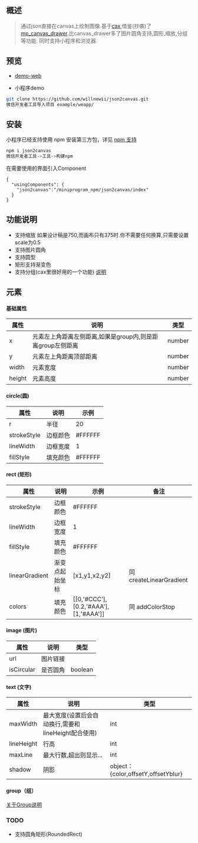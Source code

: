 ## 概述

> 通过json直接在canvas上绘制图像.基于[cax](https://github.com/dntzhang/cax),借鉴(抄袭)了[mp_canvas_drawer](https://github.com/kuckboy1994/mp_canvas_drawer).比canvas_drawer多了图片圆角支持,圆形,缩放,分组等功能. 同时支持小程序和浏览器.

## 预览
- [demo-web](http://blog.mayday5.me/test1/example/web/index.html)

- 小程序demo
```bash
git clone https://github.com/willnewii/json2canvas.git
微信开发者工具导入项目 example/weapp/
```

## 安装
小程序已经支持使用 npm 安装第三方包，详见 [npm 支持](https://developers.weixin.qq.com/miniprogram/dev/devtools/npm.html?search-key=npm)
```bash
npm i json2canvas
微信开发者工具->工具->构建npm
```
在需要使用的界面引入Component
```
{
  "usingComponents": {
    "json2canvas":"/miniprogram_npm/json2canvas/index"
  }
}
```

## 功能说明
- 支持缩放 如果设计稿是750,而画布只有375时.你不需要任何换算,只需要设置scale为0.5
- 支持图片圆角
- 支持圆型
- 矩形支持渐变色
- 支持分组(cax里很好用的一个功能)  [说明](https://github.com/dntzhang/cax/blob/master/README.CN.md)

## 元素

#### 基础属性
属性 | 说明 | 类型 |
---|---|---|
x|元素左上角距离左侧距离,如果是group内,则是距离group左侧距离|number|
y|元素左上角距离顶部距离|number|
width|元素宽度|number|
height|元素高度|number|

#### circle(圆)
属性 | 说明 | 示例 
---|---|---|
r | 半径 | 20 | 
strokeStyle | 边框颜色 | #FFFFFF | 
lineWidth | 边框宽度 | 1 | 
fillStyle | 填充颜色 | #FFFFFF | 

#### rect (矩形)
属性 | 说明 | 示例 |备注
---|---|---|---
strokeStyle | 边框颜色 | #FFFFFF | 
lineWidth | 边框宽度 | 1 | 
fillStyle | 填充颜色 | #FFFFFF | 
linearGradient | 渐变点起始坐标 | [x1,y1,x2,y2] | 同createLinearGradient
colors | 填充颜色 | [[0,'#CCC'],[0.2,'#AAA'],[1,'#AAA']]| 同 addColorStop

#### image (图片)
属性 | 说明 | 类型 |
---|---|---|
url | 图片链接 |  | 
isCircular | 是否圆角 | boolean | 

#### text (文字)
属性 | 说明 | 类型 |
---|---|---|
maxWidth | 最大宽度(设置后会自动换行,需要和lineHeight配合使用) | int | 
lineHeight | 行高 | int | 
maxLine | 最大行数,超出则显示... | int | 
shadow | 阴影 | object：{color,offsetY,offsetYblur} | 

#### group（组）
[关于Group说明](https://github.com/dntzhang/cax/blob/master/README.CN.md#group)

### TODO
- 支持圆角矩形(RoundedRect)